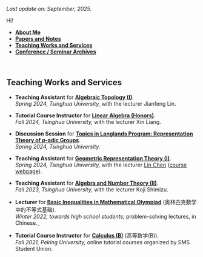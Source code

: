 _Last update on: September, 2025._

Hi! 

- [**About Me**](./index.md)
- [**Papers and Notes**](./blurbs.md)
- [**Teaching Works and Services**](./teaching.md)
- [**Conference / Seminar Archives**](./activities.md)

<br>

## Teaching Works and Services

- **Teaching Assistant** for [**Algebraic Topology (I)**](). <br/>
  _Spring 2024, Tsinghua University,_ with the lecturer Jianfeng Lin.

- **Tutorial Course Instructor** for [**Linear Algebra (Honors)**](). <br/>
  _Fall 2024, Tsinghua University,_ with the lecturer Xin Liang.

- **Discussion Session** for [**Topics in Langlands Program: Representation Theory of _p_-adic Groups**](./p-adic-HWSoln.pdf). <br/>
  _Spring 2024, Tsinghua University._

- **Teaching Assistant** for [**Geometric Representation Theory (I)**](./GRT1-HWsoln.pdf). <br/>
  _Spring 2024, Tsinghua University,_ with the lecturer [Lin Chen](https://windshower.github.io/linchen/) ([course webpage](https://windshower.github.io/linchen/teaching/s2024.html)). 

- **Teaching Assistant** for [**Algebra and Number Theory (II)**](./ANT2-HWsoln.pdf). <br/>
  _Fall 2023, Tsinghua University,_ with the lecturer Koji Shimizu. 


- **Lecturer** for [**Basic Inequalities in Mathematical Olympiad**](./ineq/ineq.md) (奥林匹克数学中的不等式基础). <br/>
  _Winter 2022, towards high school students;_ problem-solving lectures, in Chinese._

- **Tutorial Course Instructor** for [**Calculus (B)**](./cal2021/cal2021.md) (高等数学(B)). <br/>
  _Fall 2021, Peking University,_ online tutorial courses organized by SMS Student Union.

